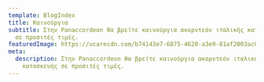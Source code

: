 ```yaml
---
template: BlogIndex
title: Καινούργια
subtitle: Στην Panaccordeon θα βρείτε καινούργια ακορντεόν ιταλικής κατασκευής
  σε προσιτές τιμές.
featuredImage: https://ucarecdn.com/b74143e7-6875-4620-a3e9-81af2003ac05/
meta:
  description: Στην Panaccordeon θα βρείτε καινούργια ακορντεόν ιταλικής
    κατασκευής σε προσιτές τιμές.
---
```

